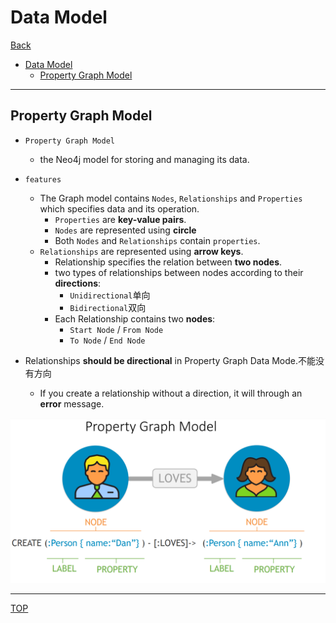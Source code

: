 # Data Model

[Back](../../index.md)

- [Data Model](#data-model)
  - [Property Graph Model](#property-graph-model)

---

## Property Graph Model

- `Property Graph Model`

  - the Neo4j model for storing and managing its data.

- `features`

  - The Graph model contains `Nodes`, `Relationships` and `Properties` which specifies data and its operation.
    - `Properties` are **key-value pairs**.
    - `Nodes` are represented using **circle**
    - Both `Nodes` and `Relationships` contain `properties`.
  - `Relationships` are represented using **arrow keys**.
    - Relationship specifies the relation between **two nodes**.
    - two types of relationships between nodes according to their **directions**:
      - `Unidirectional`单向
      - `Bidirectional`双向
    - Each Relationship contains two **nodes**:
      - `Start Node` / `From Node`
      - `To Node` / `End Node`

- Relationships **should be directional** in Property Graph Data Mode.不能没有方向
  - If you create a relationship without a direction, it will through an **error** message.

![Property Graph Model](./pic/Property%20Graph%20Model.png)

---

[TOP](#data-model)
